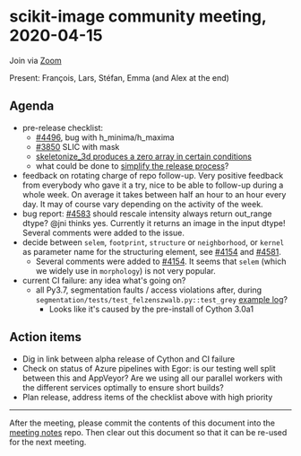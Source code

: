 # scikit-image community meeting, 2020-04-15

Join via [Zoom](https://monash.zoom.us/j/284282585)


Present: François, Lars, Stéfan, Emma (and Alex at the end)


## Agenda

- pre-release checklist:
    - [#4496](https://github.com/scikit-image/scikit-image/pull/4496), bug with
      h_minima/h_maxima 
    - [#3850](https://github.com/scikit-image/scikit-image/pull/3850) SLIC with
      mask
    - [skeletonize_3d produces a zero array in certain conditions](https://github.com/scikit-image/scikit-image/pull/3757)
    - what could be done to [simplify the release process](https://github.com/scikit-image/scikit-image/issues/4544)?
- feedback on rotating charge of repo follow-up. Very positive feedback from
  everybody who gave it a try, nice to be able to follow-up during a whole
  week. On average it takes between half an hour to an hour every day. It may
  of course vary depending on the activity of the week.
- bug report: [#4583](https://github.com/scikit-image/scikit-image/issues/4583) should rescale intensity always return out_range dtype? @jni thinks yes. Currently it returns an image in the input dtype! Several comments were added to the issue.
- decide between `selem`, `footprint`, `structure` or `neighborhood`, or `kernel` as parameter name for the structuring element, see [#4154](https://github.com/scikit-image/scikit-image/issues/4154) and [#4581](https://github.com/scikit-image/scikit-image/issues/4581). 
    - Several comments were added to
      [#4154](https://github.com/scikit-image/scikit-image/issues/4154). It
seems that `selem` (which we widely use in `morphology`) is not very popular.
- current CI failure: any idea what's going on? 
    - all Py3.7, segmentation faults / access violations after, during `segmentation/tests/test_felzenszwalb.py::test_grey` [example log](https://dev.azure.com/scikit-image/scikit-image/_build/results?buildId=2956&view=logs&j=334af232-6109-57b9-b294-3cb1e881b307&t=39339382-c83a-5968-2bb4-5c9c395c8d0a&l=5295)?
        - Looks like it's caused by the pre-install of Cython 3.0a1


## Action items

- Dig in link between alpha release of Cython and CI failure
- Check on status of Azure pipelines with Egor: is our testing well split between this and AppVeyor?  Are we using all our parallel workers with the different services optimally to ensure short builds?
- Plan release, address items of the checklist above with high priority

---

After the meeting, please commit the contents of this document into the [meeting notes](https://github.com/scikit-image/meeting-notes) repo. Then clear out this document so that it can be re-used for the next meeting.

